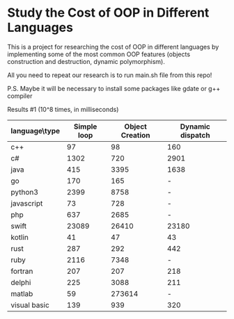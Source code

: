 # Study the Cost of OOP in Different Languages

This is a project for researching the cost of OOP in different languages
by implementing some of the most common OOP features (objects construction
and destruction, dynamic polymorphism).

All you need to repeat our research is to run main.sh file from this repo!

P.S. Maybe it will be necessary to install some packages like gdate or g++ compiler

Results #1 (10^8 times, in milliseconds)

| language\type | Simple loop | Object Creation | Dynamic dispatch |
| ------------- | ----------- | --------------- | ---------------- |
| c++           | 97          | 98              | 160              |
| c#            | 1302        | 720             | 2901             |
| java          | 415         | 3395            | 1638             |
| go            | 170         | 165             |  -               |
| python3       | 2399        | 8758            |  -               |
| javascript    | 73          | 728             |  -               |
| php           | 637         | 2685            |  -               |
| swift         | 23089       | 26410           | 23180            |
| kotlin        | 41          | 47              | 43               |
| rust          | 287         | 292             | 442              |
| ruby          | 2116        | 7348            |  -               |
| fortran       | 207         | 207             | 218              |
| delphi        | 225         | 3088            | 211              |
| matlab        | 59          | 273614          |  -               |
| visual basic  | 139         | 939             | 320              |
